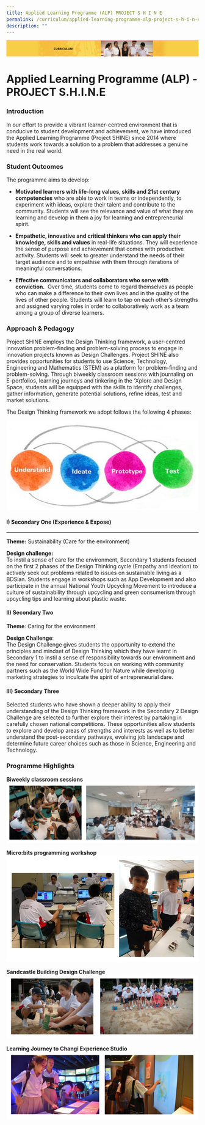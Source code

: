 ```yaml
---
title: Applied Learning Programme (ALP) PROJECT S H I N E
permalink: /curriculum/applied-learning-programme-alp-project-s-h-i-n-e/
description: ""
---
```

![](/images/Curriculum.png)

Applied Learning Programme (ALP) - PROJECT S.H.I.N.E 
=====================================================


### Introduction  

In our effort to provide a vibrant learner-centred environment that is conducive to student development and achievement, we have introduced the Applied Learning Programme (Project SHINE) since 2014 where students work towards a solution to a problem that addresses a genuine need in the real world. 

### Student Outcomes


The programme aims to develop:     

  

*   <b>Motivated learners with life-long values, skills and 21st century competencies</b> who are able to work in teams or independently, to experiment with ideas, explore their talent and contribute to the community. Students will see the relevance and value of what they are learning and develop in them a joy for learning and entrepreneurial spirit.   

  

*   <b>Empathetic, innovative and critical thinkers who can apply their knowledge, skills and values</b> in real-life situations. They will experience the sense of purpose and achievement that comes with productive activity. Students will seek to greater understand the needs of their target audience and to empathise with them through iterations of meaningful conversations.

  

*   <b>Effective communicators and collaborators who serve with conviction.</b>  Over time, students come to regard themselves as people who can make a difference to their own lives and in the quality of the lives of other people. Students will learn to tap on each other’s strengths and assigned varying roles in order to collaboratively work as a team among a group of diverse learners.


### Approach & Pedagogy

Project SHINE employs the Design Thinking framework, a user-centred innovation problem-finding and problem-solving process to engage in innovation projects known as Design Challenges. Project SHINE also provides opportunities for students to use Science, Technology, Engineering and Mathematics (STEM) as a platform for problem-finding and problem-solving. Through biweekly classroom sessions with journaling on E-portfolios, learning journeys and tinkering in the ‘Xplore and Design Space, students will be equipped with the skills to identify challenges, gather information, generate potential solutions, refine ideas, test and market solutions.  

The Design Thinking framework we adopt follows the following 4 phases:

![Applied Learning Programme (ALP) - PROJECT S.H.I.N.E ](/images/ALPimg.jpg)

#### I) Secondary One (Experience & Expose)
--------------------------------------

<b>Theme:</b> Sustainability (Care for the environment)  
  
<b>Design challenge:</b>  <br> 
To instil a sense of care for the environment, Secondary 1 students focused on the first 2 phases of the Design Thinking cycle (Empathy and Ideation) to actively seek out problems related to issues on sustainable living as a BDSian. Students engage in workshops such as App Development and also participate in the annual National Youth Upcycling Movement to introduce a culture of sustainability through upcycling and green consumerism through upcycling tips and learning about plastic waste.

#### II) Secondary Two

**Theme**: Caring for the environment

**Design Challenge**: <br>
The Design Challenge gives students the opportunity to extend the principles and mindset of Design Thinking which they have learnt in Secondary 1 to instil a sense of responsibility towards our environment and the need for conservation. Students focus on working with community partners such as the World Wide Fund for Nature while developing marketing strategies to inculcate the spirit of entrepreneurial dare.

#### III) Secondary Three

Selected students who have shown a deeper ability to apply their understanding of the Design Thinking framework in the Secondary 2 Design Challenge are selected to further explore their interest by partaking in carefully chosen national competitions. These opportunities allow students to explore and develop areas of strengths and interests as well as to better understand the post-secondary pathways, evolving job landscape and determine future career choices such as those in Science, Engineering and Technology.

### Programme Highlights


**Biweekly classroom sessions**
![Biweekly classroom sessions](/images/Biweekly%20classroom%20sessions.png)

**Micro:bits programming workshop**
![Micro:bits programming workshop](/images/Microbits%20programming%20workshop.png)

**Sandcastle Building Design Challenge**
![Sandcastle Building Design Challenge](/images/Sandcastle%20Building%20Design%20Challenge.png)

**Learning Journey to Changi Experience Studio**
![Learning Journey to Changi Experience Studio](/images/Learning%20Journey%20to%20Changi%20Experience%20Studio.png)